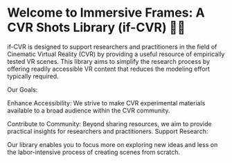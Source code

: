 # Welcome to Immersive Frames: A CVR Shots Library (if-CVR) 🎥🌐
if-CVR is designed to support researchers and practitioners in the field of Cinematic Virtual Reality (CVR) by providing a useful resource of empirically tested VR scenes. This library aims to simplify the research process by offering readily accessible VR content that reduces the modeling effort typically required. 

Our Goals:

Enhance Accessibility: 
We strive to make CVR experimental materials available to a broad audience within the CVR community.

Contribute to Community: 
Beyond sharing resources, we aim to provide practical insights for researchers and practitioners.
Support Research: 

Our library enables you to focus more on exploring new ideas and less on the labor-intensive process of creating scenes from scratch.

